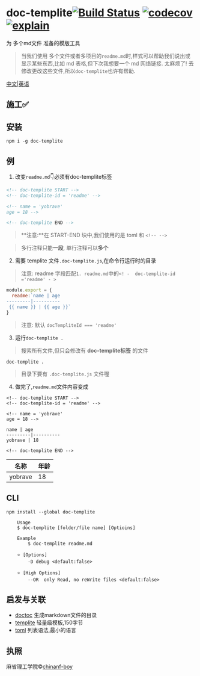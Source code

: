 
# doc-templite[![Build Status](https://travis-ci.org/chinanf-boy/doc-templite.svg?branch=master)](https://travis-ci.org/chinanf-boy/doc-templite) [![codecov](https://codecov.io/gh/chinanf-boy/doc-templite/badge.svg?branch=master)](https://codecov.io/gh/chinanf-boy/doc-templite?branch=master) [![explain](http://llever.com/explain.svg)](https://github.com/chinanf-boy/doc-templite-explain)

为 多个md文件 准备的模版工具

> 当我们使用 多个文件或者多项目的`readme.md`时,样式可以帮助我们说出或显示某些东西,比如 md 表格,但下次我想要一个 md 网络链接. 太麻烦了! 去修改更改这些文件,所以`doc-templite`也许有帮助.

[中文](./readme.zh.md)\|[英语](./readme.md)

## 施工✅

## 安装

    npm i -g doc-templite

## 例

1.  改变`readme.md`👇必须有doc-templite标签

```html
<!-- doc-templite START -->
<!-- doc-templite-id = 'readme' -->

<!-- name = 'yobrave'
age = 18 -->

<!-- doc-templite END -->
```

> **注意:**在 START-END 块中,我们使用的是 toml 和 `<!-- -->`

> 多行注释只能**一段**, 单行注释可以**多个**

2.  需要 templite 文件`.doc-templite.js`,在命令行运行时的目录

> 注意: readme 字段匹配`1. readme.md`中的`<! -  doc-templite-id ='readme' - >`

```js
module.export = {
  readme:`name | age
---------|----------
 {{ name }} | {{ age }}`
}
```

> 注意: 默认 `docTempliteId === 'readme'`

3.  运行`doc-templite .`

> 搜索所有文件,但只会修改有 **doc-templite标签** 的文件

    doc-templite .

> 目录下要有 `.doc-templite.js` 文件喔

4.  做完了,`readme.md`文件内容变成

```
<!-- doc-templite START -->
<!-- doc-templite-id = 'readme' -->

<!-- name = 'yobrave'
age = 18 -->

name | age
---------|----------
yobrave | 18

<!-- doc-templite END -->
```

| 名称      | 年龄  |
| ------- | --- |
| yobrave | 18  |

## CLI

    npm install --global doc-templite

```
    Usage
  	$ doc-templite [folder/file name] [Optioins]

	Example
		$ doc-templite readme.md

	⭐ [Options]
		-D debug <default:false>

	⭐ [High Options]
		--OR  only Read, no reWrite files <default:false>
```

<!-- ## API

### docTemplite(input, [options])

#### input

name: | input
---------|----------
Type: | `string`
Desc: | Lorem ipsum.

#### options

##### foo

 name: | foo
---------|----------
Type: | `boolean`
Default: | `false`
Desc: | Lorem ipsum. -->

## 启发与关联

-   [doctoc](https://github.com/thlorenz/doctoc) 生成markdown文件的目录
-   [templite](https://github.com/lukeed/templite) 轻量级模板,150字节
-   [toml](https://github.com/toml-lang/toml) 列表语法,最小的语言

## 执照

麻省理工学院©[chinanf-boy](http://llever.com)
